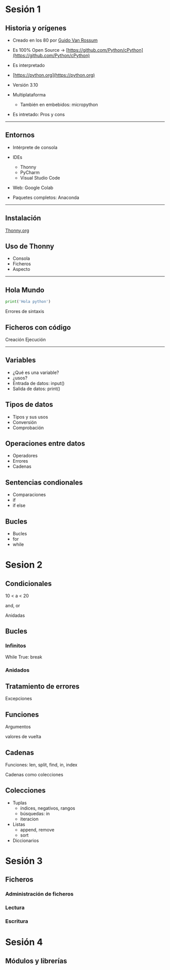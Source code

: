 # Sesión 1

## Historia y orígenes

* Creado en los 80 por [Guido Van Rossum](https://es.wikipedia.org/wiki/Guido_van_Rossum)

* Es 100% Open Source -> [https://github.com/Python/cPython](https://github.com/Python/cPython)
* Es interpretado
* [https://python.org](https://python.org)
* Versión 3.10
* Multiplataforma 
    * También en embebidos: micropython
* Es intretado: Pros y cons
-------------------------------------
## Entornos

* Intérprete de consola
* IDEs
    * Thonny
    * PyCharm
    * Visual Studio Code
* Web: Google Colab

* Paquetes completos: Anaconda

--------------------------

## Instalación

[Thonny.org](https://thonny.org)

## Uso de Thonny

* Consola
* Ficheros
* Aspecto

-------------------------------------

## Hola Mundo

```python
print('Hola python')
```

Errores de sintaxis

## Ficheros con código

Creación
Ejecución

------------------------------

## Variables

* ¿Qué es una variable?
* ¿usos?
* Entrada de datos: input()
* Salida de datos: print()

## Tipos de datos

* Tipos y sus usos
* Conversión
* Comprobación

## Operaciones entre datos

* Operadores
* Errores
* Cadenas

## Sentencias condionales

* Comparaciones
* if 
* if else

## Bucles

* Bucles
* for
* while

# Sesion 2

## Condicionales

10 < a < 20

and, or

Anidadas

## Bucles 

### Infinitos

While True:
    break


### Anidados


## Tratamiento de errores

Excepciones


## Funciones

Argumentos

valores de vuelta


## Cadenas

Funciones: len, split, find, in, index

Cadenas como colecciones

## Colecciones

* Tuplas
    - índices, negativos, rangos
    - búsquedas: in
    - iteracion
* Listas
    - append, remove
    - sort
* Diccionarios


# Sesión 3

## Ficheros

### Administración de ficheros

### Lectura

### Escritura

# Sesión 4

## Módulos y librerías